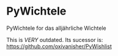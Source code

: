 # PyWichtele
PyWichtele for das alljährliche Wichtele

This is _VERY_ outdated. Its sucessor is: https://github.com/oxivanisher/PyWishlist
